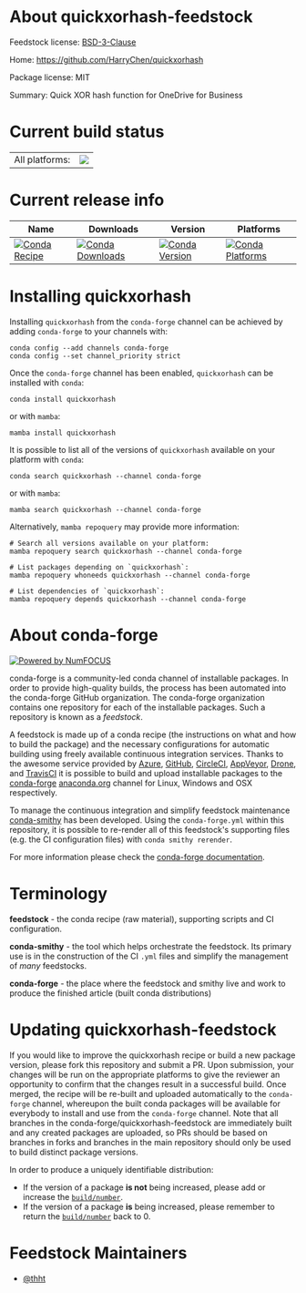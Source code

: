 About quickxorhash-feedstock
============================

Feedstock license: [BSD-3-Clause](https://github.com/conda-forge/quickxorhash-feedstock/blob/main/LICENSE.txt)

Home: https://github.com/HarryChen/quickxorhash

Package license: MIT

Summary: Quick XOR hash function for OneDrive for Business

Current build status
====================


<table><tr><td>All platforms:</td>
    <td>
      <a href="https://dev.azure.com/conda-forge/feedstock-builds/_build/latest?definitionId=22941&branchName=main">
        <img src="https://dev.azure.com/conda-forge/feedstock-builds/_apis/build/status/quickxorhash-feedstock?branchName=main">
      </a>
    </td>
  </tr>
</table>

Current release info
====================

| Name | Downloads | Version | Platforms |
| --- | --- | --- | --- |
| [![Conda Recipe](https://img.shields.io/badge/recipe-quickxorhash-green.svg)](https://anaconda.org/conda-forge/quickxorhash) | [![Conda Downloads](https://img.shields.io/conda/dn/conda-forge/quickxorhash.svg)](https://anaconda.org/conda-forge/quickxorhash) | [![Conda Version](https://img.shields.io/conda/vn/conda-forge/quickxorhash.svg)](https://anaconda.org/conda-forge/quickxorhash) | [![Conda Platforms](https://img.shields.io/conda/pn/conda-forge/quickxorhash.svg)](https://anaconda.org/conda-forge/quickxorhash) |

Installing quickxorhash
=======================

Installing `quickxorhash` from the `conda-forge` channel can be achieved by adding `conda-forge` to your channels with:

```
conda config --add channels conda-forge
conda config --set channel_priority strict
```

Once the `conda-forge` channel has been enabled, `quickxorhash` can be installed with `conda`:

```
conda install quickxorhash
```

or with `mamba`:

```
mamba install quickxorhash
```

It is possible to list all of the versions of `quickxorhash` available on your platform with `conda`:

```
conda search quickxorhash --channel conda-forge
```

or with `mamba`:

```
mamba search quickxorhash --channel conda-forge
```

Alternatively, `mamba repoquery` may provide more information:

```
# Search all versions available on your platform:
mamba repoquery search quickxorhash --channel conda-forge

# List packages depending on `quickxorhash`:
mamba repoquery whoneeds quickxorhash --channel conda-forge

# List dependencies of `quickxorhash`:
mamba repoquery depends quickxorhash --channel conda-forge
```


About conda-forge
=================

[![Powered by
NumFOCUS](https://img.shields.io/badge/powered%20by-NumFOCUS-orange.svg?style=flat&colorA=E1523D&colorB=007D8A)](https://numfocus.org)

conda-forge is a community-led conda channel of installable packages.
In order to provide high-quality builds, the process has been automated into the
conda-forge GitHub organization. The conda-forge organization contains one repository
for each of the installable packages. Such a repository is known as a *feedstock*.

A feedstock is made up of a conda recipe (the instructions on what and how to build
the package) and the necessary configurations for automatic building using freely
available continuous integration services. Thanks to the awesome service provided by
[Azure](https://azure.microsoft.com/en-us/services/devops/), [GitHub](https://github.com/),
[CircleCI](https://circleci.com/), [AppVeyor](https://www.appveyor.com/),
[Drone](https://cloud.drone.io/welcome), and [TravisCI](https://travis-ci.com/)
it is possible to build and upload installable packages to the
[conda-forge](https://anaconda.org/conda-forge) [anaconda.org](https://anaconda.org/)
channel for Linux, Windows and OSX respectively.

To manage the continuous integration and simplify feedstock maintenance
[conda-smithy](https://github.com/conda-forge/conda-smithy) has been developed.
Using the ``conda-forge.yml`` within this repository, it is possible to re-render all of
this feedstock's supporting files (e.g. the CI configuration files) with ``conda smithy rerender``.

For more information please check the [conda-forge documentation](https://conda-forge.org/docs/).

Terminology
===========

**feedstock** - the conda recipe (raw material), supporting scripts and CI configuration.

**conda-smithy** - the tool which helps orchestrate the feedstock.
                   Its primary use is in the construction of the CI ``.yml`` files
                   and simplify the management of *many* feedstocks.

**conda-forge** - the place where the feedstock and smithy live and work to
                  produce the finished article (built conda distributions)


Updating quickxorhash-feedstock
===============================

If you would like to improve the quickxorhash recipe or build a new
package version, please fork this repository and submit a PR. Upon submission,
your changes will be run on the appropriate platforms to give the reviewer an
opportunity to confirm that the changes result in a successful build. Once
merged, the recipe will be re-built and uploaded automatically to the
`conda-forge` channel, whereupon the built conda packages will be available for
everybody to install and use from the `conda-forge` channel.
Note that all branches in the conda-forge/quickxorhash-feedstock are
immediately built and any created packages are uploaded, so PRs should be based
on branches in forks and branches in the main repository should only be used to
build distinct package versions.

In order to produce a uniquely identifiable distribution:
 * If the version of a package **is not** being increased, please add or increase
   the [``build/number``](https://docs.conda.io/projects/conda-build/en/latest/resources/define-metadata.html#build-number-and-string).
 * If the version of a package **is** being increased, please remember to return
   the [``build/number``](https://docs.conda.io/projects/conda-build/en/latest/resources/define-metadata.html#build-number-and-string)
   back to 0.

Feedstock Maintainers
=====================

* [@thht](https://github.com/thht/)

